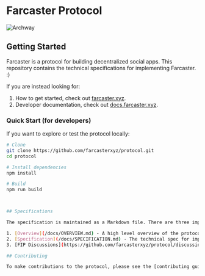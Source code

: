 # Farcaster Protocol

![Archway](/images/arch512.png)

## Getting Started

Farcaster is a protocol for building decentralized social apps. This repository contains the technical specifications for implementing Farcaster. :)

If you are instead looking for:

1. How to get started, check out [farcaster.xyz](https://www.farcaster.xyz).
2. Developer documentation, check out [docs.farcaster.xyz](https://docs.farcaster.xyz).

### Quick Start (for developers)

If you want to explore or test the protocol locally:

```bash
# Clone
git clone https://github.com/farcasterxyz/protocol.git
cd protocol

# Install dependencies
npm install

# Build
npm run build



## Specifications

The specification is maintained as a Markdown file. There are three important sections:

1. [Overview](/docs/OVERVIEW.md) - A high level overview of the protocol.
2. [Specification](/docs/SPECIFICATION.md) - The technical spec for implementing Farcaster.
3. [FIP Discussions](https://github.com/farcasterxyz/protocol/discussions) - A forum where new proposals to change the specification are discussed.

## Contributing

To make contributions to the protocol, please see the [contributing guidelines](CONTRIBUTING.md)
